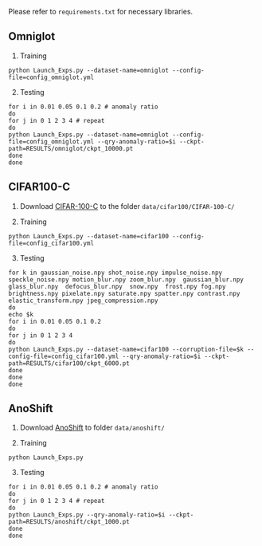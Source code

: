 Please refer to `requirements.txt` for necessary libraries.

## Omniglot

1. Training

```
python Launch_Exps.py --dataset-name=omniglot --config-file=config_omniglot.yml
```

2. Testing 

```
for i in 0.01 0.05 0.1 0.2 # anomaly ratio
do
for j in 0 1 2 3 4 # repeat
do
python Launch_Exps.py --dataset-name=omniglot --config-file=config_omniglot.yml --qry-anomaly-ratio=$i --ckpt-path=RESULTS/omniglot/ckpt_10000.pt
done
done
```

## CIFAR100-C

1. Download [CIFAR-100-C](https://zenodo.org/record/3555552/files/CIFAR-100-C.tar?download=1) to the folder `data/cifar100/CIFAR-100-C/`

2. Training

```
python Launch_Exps.py --dataset-name=cifar100 --config-file=config_cifar100.yml
```

3. Testing

```
for k in gaussian_noise.npy shot_noise.npy impulse_noise.npy speckle_noise.npy motion_blur.npy zoom_blur.npy  gaussian_blur.npy glass_blur.npy  defocus_blur.npy  snow.npy  frost.npy fog.npy brightness.npy pixelate.npy saturate.npy spatter.npy contrast.npy elastic_transform.npy jpeg_compression.npy
do
echo $k
for i in 0.01 0.05 0.1 0.2
do
for j in 0 1 2 3 4
do
python Launch_Exps.py --dataset-name=cifar100 --corruption-file=$k --config-file=config_cifar100.yml --qry-anomaly-ratio=$i --ckpt-path=RESULTS/cifar100/ckpt_6000.pt
done
done
done
```

## AnoShift

1. Download [AnoShift](https://github.com/bit-ml/AnoShift) to folder `data/anoshift/`

2. Training

```
python Launch_Exps.py
```

3. Testing

```
for i in 0.01 0.05 0.1 0.2 # anomaly ratio
do
for j in 0 1 2 3 4 # repeat
do
python Launch_Exps.py --qry-anomaly-ratio=$i --ckpt-path=RESULTS/anoshift/ckpt_1000.pt
done
done
```
